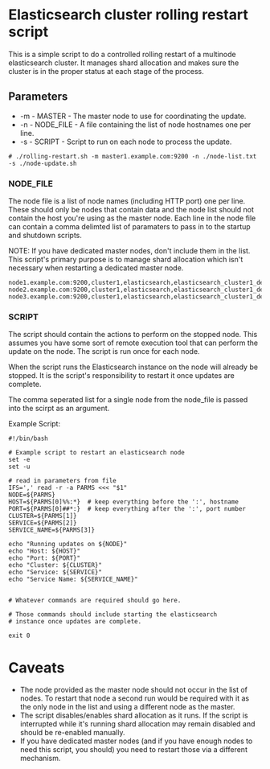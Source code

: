 # Elasticsearch cluster rolling restart script

This is a simple script to do a controlled rolling restart of a multinode elasticsearch cluster. It manages shard allocation and makes sure the cluster is in the proper status at each stage of the process.

## Parameters

* -m - MASTER - The master node to use for coordinating the update.
* -n - NODE_FILE - A file containing the list of node hostnames one per line.
* -s - SCRIPT - Script to run on each node to process the update.

```
# ./rolling-restart.sh -m master1.example.com:9200 -n ./node-list.txt -s ./node-update.sh
```

### NODE_FILE

The node file is a list of node names (including HTTP port) one per line. These should only be nodes that contain data and the node list should not contain the host you're using as the master node.  Each line in the node file can contain a comma delimted list of paramaters to pass in to the startup and shutdown scripts.

NOTE: If you have dedicated master nodes, don't include them in the list. This script's primary purpose is to manage shard allocation which isn't necessary when restarting a dedicated master node.

```
node1.example.com:9200,cluster1,elasticsearch,elasticsearch_cluster1_dev
node2.example.com:9200,cluster1,elasticsearch,elasticsearch_cluster1_dev
node3.example.com:9200,cluster1,elasticsearch,elasticsearch_cluster1_dev
```

### SCRIPT

The script should contain the actions to perform on the stopped node. This assumes you have some sort of remote execution tool that can perform the update on the node. The script is run once for each node.

When the script runs the Elasticsearch instance on the node will already be stopped. It is the script's responsibility to restart it once updates are complete.

The comma seperated list for a single node from the node_file is passed into the scirpt as an argument.

Example Script:  
```
#!/bin/bash

# Example script to restart an elasticsearch node
set -e
set -u

# read in parameters from file
IFS=',' read -r -a PARMS <<< "$1"
NODE=${PARMS}
HOST=${PARMS[0]%%:*}  # keep everything before the ':', hostname
PORT=${PARMS[0]##*:}  # keep everything after the ':', port number
CLUSTER=${PARMS[1]}
SERVICE=${PARMS[2]}
SERVICE_NAME=${PARMS[3]}

echo "Running updates on ${NODE}"
echo "Host: ${HOST}"
echo "Port: ${PORT}"
echo "Cluster: ${CLUSTER}"
echo "Service: ${SERVICE}"
echo "Service Name: ${SERVICE_NAME}"


# Whatever commands are required should go here.

# Those commands should include starting the elasticsearch
# instance once updates are complete.

exit 0
```

# Caveats

* The node provided as the master node should not occur in the list of nodes. To restart that node a second run would be required with it as the only node in the list and using a different node as the master.
* The script disables/enables shard allocation as it runs. If the script is interrupted while it's running shard allocation may remain disabled and should be re-enabled manually.
* If you have dedicated master nodes (and if you have enough nodes to need this script, you should) you need to restart those via a different mechanism.

